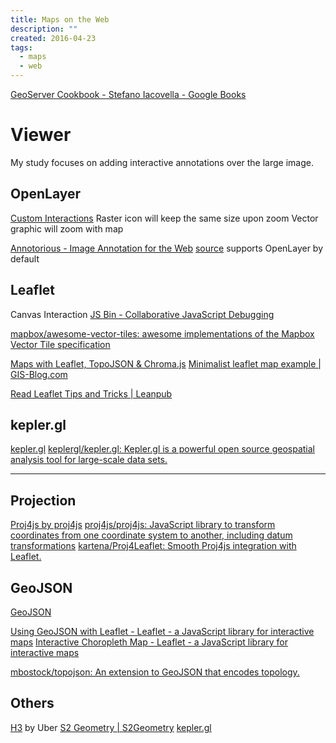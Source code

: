 ```yaml
---
title: Maps on the Web
description: ""
created: 2016-04-23
tags:
  - maps
  - web
---
```


[GeoServer Cookbook - Stefano Iacovella - Google Books](https://books.google.com.hk/books?id=oMaiBQAAQBAJ&printsec=frontcover&source=gbs_ge_summary_r&cad=0#v=onepage&q&f=false)

# Viewer

My study focuses on adding interactive annotations over the large image.

## OpenLayer

[Custom Interactions](http://openlayers.org/en/master/examples/custom-interactions.html)
Raster icon will keep the same size upon zoom
Vector graphic will zoom with map

[Annotorious - Image Annotation for the Web](http://annotorious.github.io/) [source](https://github.com/annotorious/annotorious) supports OpenLayer by default

## Leaflet

Canvas Interaction
[JS Bin - Collaborative JavaScript Debugging](http://playground-leaflet.rhcloud.com/luc/edit?html,output)

[mapbox/awesome-vector-tiles: awesome implementations of the Mapbox Vector Tile specification](https://github.com/mapbox/awesome-vector-tiles)

[Maps with Leaflet, TopoJSON & Chroma.js](http://blog.webkid.io/maps-with-leaflet-and-topojson/)
[Minimalist leaflet map example | GIS-Blog.com](http://www.gis-blog.com/minimalistic-leaflet/)

[Read Leaflet Tips and Tricks | Leanpub](https://leanpub.com/leaflet-tips-and-tricks/read)

## kepler.gl

[kepler.gl](https://kepler.gl/)
[keplergl/kepler.gl: Kepler.gl is a powerful open source geospatial analysis tool for large-scale data sets.](https://github.com/keplergl/kepler.gl)

---

## Projection

[Proj4js by proj4js](http://proj4js.org/)
[proj4js/proj4js: JavaScript library to transform coordinates from one coordinate system to another, including datum transformations](https://github.com/proj4js/proj4js)
[kartena/Proj4Leaflet: Smooth Proj4js integration with Leaflet.](https://github.com/kartena/Proj4Leaflet)

## GeoJSON

[GeoJSON](http://geojson.org/)

[Using GeoJSON with Leaflet - Leaflet - a JavaScript library for interactive maps](http://leafletjs.com/examples/geojson.html)
[Interactive Choropleth Map - Leaflet - a JavaScript library for interactive maps](http://leafletjs.com/examples/choropleth.html)

[mbostock/topojson: An extension to GeoJSON that encodes topology.](https://github.com/mbostock/topojson)

## Others

[H3](https://uber.github.io/h3/#/) by Uber
[S2 Geometry | S2Geometry](http://s2geometry.io/)
[kepler.gl](https://kepler.gl/#/)
